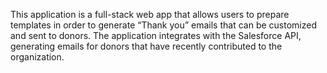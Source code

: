 This application is a full-stack web app that allows users to prepare templates in order to generate “Thank you” emails that can be customized and sent to donors. The application integrates with the Salesforce API, generating emails for donors that have recently contributed to the organization.

<!--
AQUA:
#086A81
RGB (8, 106, 129)

HARVEST:
#eb7536
RGB(235, 117, 54)

MAIZE:
#faae18
RGB (250, 174, 24)

HEADLINES//
MAKO

SUBHEADS//
OPEN SANS - regular/bold

BODY//
PT SANS - regular


template images - https://logomakr.com/9nerSL

-->
